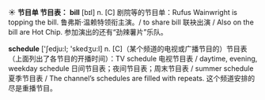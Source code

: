 ☀ <span class="category">**节目单 节目表：**</span>
<span class="vocabulary">**bill**</span> [bɪl] 
<span class="definition">n. [C] 剧院等的节目单：</span>Rufus Wainwright is topping the bill. 鲁弗斯·温赖特领衔主演。/ to share bill 联袂出演 / Also on the bill are Hot Chip. 参加演出的还有“劲辣薯片”乐队。

<span class="vocabulary">**schedule**</span> ['ʃedju:l; 'skedӡu:l] 
<span class="definition">n. [C]（某个频道的电视或广播节目的）节目表（上面列出了各节目的开播时间）：</span>TV schedule 电视节目表 / daytime, evening, weekday schedule 日间节目表；夜间节目表；周末节目表 / summer schedule 夏季节目表 / The channel’s schedules are filled with repeats. 这个频道安排的尽是重播节目。
